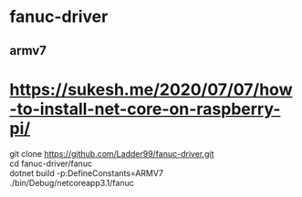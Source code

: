 # fanuc-driver

## armv7
  
# https://sukesh.me/2020/07/07/how-to-install-net-core-on-raspberry-pi/  
git clone https://github.com/Ladder99/fanuc-driver.git  
cd fanuc-driver/fanuc  
dotnet build -p:DefineConstants=ARMV7  
./bin/Debug/netcoreapp3.1/fanuc  
